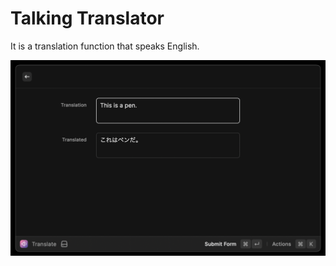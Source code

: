 # Talking Translator

It is a translation function that speaks English.

![TalkingTranslator](./screenshot.png "TalkingTranslator")
